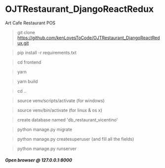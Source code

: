 # OJTRestaurant_DjangoReactRedux

Art Cafe Restaurant POS

> git clone https://github.com/kenLovesToCode/OJTRestaurant_DjangoReactRedux.git

> pip install -r requirements.txt

> cd frontend

> yarn

> yarn build

> cd ..

> source venv/scripts/activate (for windows)

> source venv/bin/activate (for linux & os x)

> create database named 'db_restaurant_vicentino'

> python manage.py migrate

> python manage.py createsuperuser (and fill all the fields)

> python manage.py runserver

##### Open browser @ 127.0.0.1:8000
